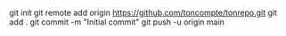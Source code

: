 git init
git remote add origin https://github.com/toncompte/tonrepo.git
git add .
git commit -m "Initial commit"
git push -u origin main
